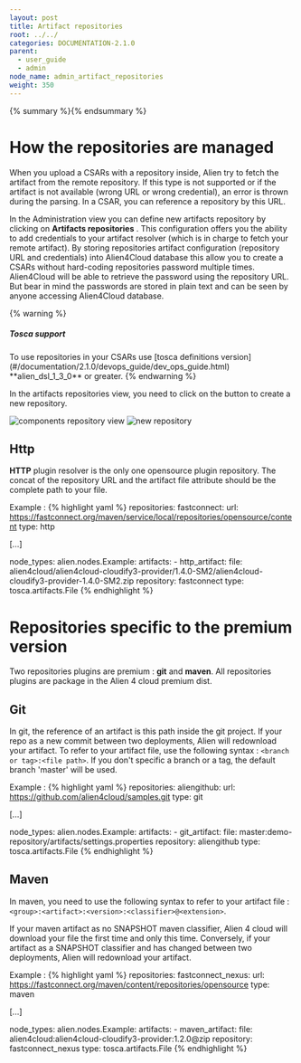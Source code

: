 ```yaml
---
layout: post
title: Artifact repositories
root: ../../
categories: DOCUMENTATION-2.1.0
parent:
  - user_guide
  - admin
node_name: admin_artifact_repositories
weight: 350
---
```


{% summary %}{% endsummary %}

# How the repositories are managed

When you upload a CSARs with a repository inside, Alien try to fetch the artifact from the remote repository. If this type is not supported or if
the artifact is not available (wrong URL or wrong credential), an error is thrown during the parsing. In a CSAR, you can reference a repository by this URL.

In the Administration view you can define new artifacts repository by clicking on __Artifacts repositories__ . This configuration offers you the ability to add credentials to your artifact resolver (which is in charge to fetch your remote artifact).
By storing repositories artifact configuration (repository URL and credentials) into Alien4Cloud database this allow you to create a CSARs without hard-coding repositories password multiple times. Alien4Cloud will be able to retrieve the password using the repository URL.
But bear in mind the passwords are stored in plain text and can be seen by anyone accessing Alien4Cloud database.

{% warning %}
<h5>Tosca support</h5>
To use repositories in your CSARs use [tosca definitions version](#/documentation/2.1.0/devops_guide/dev_ops_guide.html) **alien_dsl_1_3_0** or greater.
{% endwarning %}

In the artifacts repositories view, you need to click on the button to create a new repository.

![components repository view](../../images/2.1.0/user_guide/admin/repository/administration_artifacts_repositories.png)
![new repository](../../images/2.1.0/user_guide/admin/repository/new_repository.png)


## Http

**HTTP** plugin resolver is the only one opensource plugin repository. The concat of the repository URL and the artifact file attribute should be the complete path to your file.

Example :
{% highlight yaml %}
repositories:
  fastconnect:
    url: https://fastconnect.org/maven/service/local/repositories/opensource/content
    type: http

[...]

node_types:
  alien.nodes.Example:
    artifacts:
    - http_artifact:
        file: alien4cloud/alien4cloud-cloudify3-provider/1.4.0-SM2/alien4cloud-cloudify3-provider-1.4.0-SM2.zip
        repository: fastconnect
        type: tosca.artifacts.File
{% endhighlight %}

# Repositories specific to the premium version

Two repositories plugins are premium : **git** and **maven**. All repositories plugins are package in the Alien 4 cloud premium dist.

## Git

In git, the reference of an artifact is this path inside the git project. If your repo as a new commit between two deployments, Alien will redownload your artifact. To refer to your artifact file, use the following syntax : `<branch or tag>:<file path>`. If you don't specific a branch or a tag, the default branch 'master' will be used.


Example :
{% highlight yaml %}
repositories:
  aliengithub:
    url: https://github.com/alien4cloud/samples.git
    type: git

[...]

node_types:
  alien.nodes.Example:
    artifacts:
    - git_artifact:
        file: master:demo-repository/artifacts/settings.properties
        repository: aliengithub
        type: tosca.artifacts.File
{% endhighlight %}

## Maven

In maven, you need to use the following syntax to refer to your artifact file : `<group>:<artifact>:<version>:<classifier>@<extension>`.

If your maven artifact as no SNAPSHOT maven classifier, Alien 4 cloud will download your file the first time and only this time. Conversely, if your artifact as a SNAPSHOT classifier and has changed between two deployments, Alien will redownload your artifact.

Example :
{% highlight yaml %}
repositories:
  fastconnect_nexus:
    url: https://fastconnect.org/maven/content/repositories/opensource
    type: maven

[...]

node_types:
  alien.nodes.Example:
    artifacts:
    - maven_artifact:
        file: alien4cloud:alien4cloud-cloudify3-provider:1.2.0@zip
        repository: fastconnect_nexus
        type: tosca.artifacts.File
{% endhighlight %}
